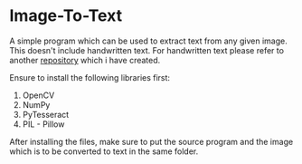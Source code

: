 # Image-To-Text
A simple program which can be used to extract text from any given image. This doesn't include handwritten text. For handwritten text please refer to another [repository](https://github.com/ronnitp/Handwritten-Text-Recognition) which i have created.


Ensure to install the following libraries first:
1. OpenCV
2. NumPy
3. PyTesseract
4. PIL - Pillow


After installing the files, make sure to put the source program and the image which is to be converted to text in the same folder.
